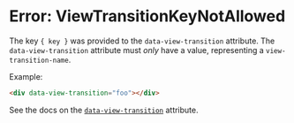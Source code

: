 # Error: ViewTransitionKeyNotAllowed

The key `{ key }` was provided to the `data-view-transition` attribute. The `data-view-transition` attribute must _only_ have a value, representing a `view-transition-name`.

Example:

```html
<div data-view-transition="foo"></div>
```

See the docs on the [`data-view-transition`](https://data-star.dev/reference/plugins_browser#view-transition) attribute.